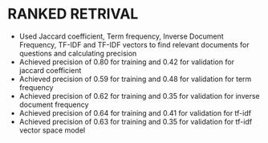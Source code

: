 # RANKED RETRIVAL
- Used Jaccard coefficient, Term frequency, Inverse Document Frequency, TF-IDF and TF-IDF vectors to find relevant documents for questions and calculating precision
- Achieved precision of 0.80 for training and 0.42 for validation for jaccard coefficient
- Achieved precision of 0.59 for training and 0.48 for validation for term frequency
- Achieved precision of 0.62 for training and 0.35 for validation for inverse document frequency
- Achieved precision of 0.64 for training and 0.41 for validation for tf-idf
- Achieved precision of 0.63 for training and 0.35 for validation for tf-idf vector space model
